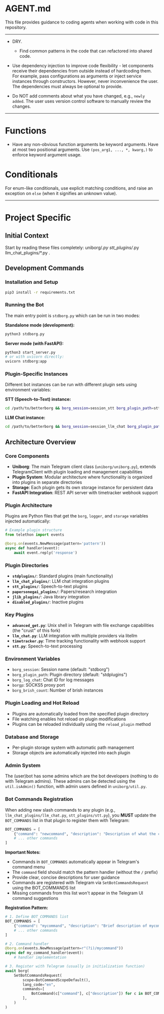# AGENT.md

This file provides guidance to coding agents when working with code in this repository.

------------------------------------------------------------------------

-   DRY.

    -   Find common patterns in the code that can refactored into shared code.

-   Use dependency injection to improve code flexibility - let components receive their dependencies from outside instead of hardcoding them. For example, pass configurations as arguments or inject service instances through constructors. However, never inconvenience the user. The dependencies must always be optional to provide.

-   Do NOT add comments about what you have changed, e.g., `newly added`. The user uses version control software to manually review the changes.

------------------------------------------------------------------------

# Functions

-   Have any non-obvious function arguments be keyword arguments. Have at most two positional arguments. Use `(pos_arg1, ..., *, kwarg,)` to enforce keyword argument usage.

# Conditionals

For enum-like conditionals, use explicit matching conditions, and raise an exception on `else` (when it signifies an unknown value).

------------------------------------------------------------------------

# Project Specific

## Initial Context

Start by reading these files completely: uniborg/*.py stt_plugins/*.py llm_chat_plugins/*.py .

## Development Commands

### Installation and Setup
```bash
pip3 install -r requirements.txt
```

### Running the Bot
The main entry point is `stdborg.py` which can be run in two modes:

**Standalone mode (development):**
```bash
python3 stdborg.py
```

**Server mode (with FastAPI):**
```bash
python3 start_server.py
# or with uvicorn directly:
uvicorn stdborg:app
```

### Plugin-Specific Instances
Different bot instances can be run with different plugin sets using environment variables:

**STT (Speech-to-Text) instance:**
```bash
cd /path/to/betterborg && borg_session=session_stt borg_plugin_path=stt_plugins borg_brish_count=1 python3 stdborg.py
```

**LLM Chat instance:**
```bash
cd /path/to/betterborg && borg_session=session_llm_chat borg_plugin_path=llm_chat_plugins borg_brish_count=1 python3 stdborg.py
```

## Architecture Overview

### Core Components
- **Uniborg**: The main Telegram client class (`uniborg/uniborg.py`), extends TelegramClient with plugin loading and management capabilities
- **Plugin System**: Modular architecture where functionality is organized into plugins in separate directories
- **Storage**: Each plugin gets its own storage instance for persistent data
- **FastAPI Integration**: REST API server with timetracker webhook support

### Plugin Architecture
Plugins are Python files that get the `borg`, `logger`, and `storage` variables injected automatically:

```python
# Example plugin structure
from telethon import events

@borg.on(events.NewMessage(pattern='pattern'))
async def handler(event):
    await event.reply('response')
```

### Plugin Directories
- **`stdplugins/`**: Standard plugins (main functionality)
- **`llm_chat_plugins/`**: LLM chat integration plugins
- **`stt_plugins/`**: Speech-to-text plugins  
- **`papersonegai_plugins/`**: Papers/research integration
- **`jlib_plugins/`**: Java library integration
- **`disabled_plugins/`**: Inactive plugins

### Key Plugins
- **`advanced_get.py`**: Unix shell in Telegram with file exchange capabilities (the "crust" of this fork)
- **`llm_chat.py`**: LLM integration with multiple providers via litellm
- **`timetracker.py`**: Time tracking functionality with webhook support
- **`stt.py`**: Speech-to-text processing

### Environment Variables
- `borg_session`: Session name (default: "stdborg")
- `borg_plugin_path`: Plugin directory (default: "stdplugins") 
- `borg_log_chat`: Chat ID for log messages
- `borgp`: SOCKS5 proxy port
- `borg_brish_count`: Number of brish instances

### Plugin Loading and Hot Reload
- Plugins are automatically loaded from the specified plugin directory
- File watching enables hot reload on plugin modifications
- Plugins can be reloaded individually using the `reload_plugin` method

### Database and Storage
- Per-plugin storage system with automatic path management
- Storage objects are automatically injected into each plugin

### Admin System
The (user)bot has some admins which are the bot developers (nothing to do with Telegram admins). These admins can be detected using the `util.isAdmin()` function, with admin users defined in `uniborg/util.py`.

### Bot Commands Registration
When adding new slash commands to any plugin (e.g., `llm_chat_plugins/llm_chat.py`, `stt_plugins/stt.py`), you **MUST** update the `BOT_COMMANDS` list in that plugin to register them with Telegram:

```python
BOT_COMMANDS = [
    {"command": "newcommand", "description": "Description of what the command does"},
    # ... other commands
]
```

**Important Notes:**
- Commands in `BOT_COMMANDS` automatically appear in Telegram's command menu
- The `command` field should match the pattern handler (without the `/` prefix)
- Provide clear, concise descriptions for user guidance
- Commands are registered with Telegram via `SetBotCommandsRequest` using the BOT_COMMANDS list
- Missing commands from this list won't appear in the Telegram UI command suggestions

**Registration Pattern:**
```python
# 1. Define BOT_COMMANDS list
BOT_COMMANDS = [
    {"command": "mycommand", "description": "Brief description of mycommand"},
    # ... other commands
]

# 2. Command handler
@borg.on(events.NewMessage(pattern=r"(?i)/mycommand"))
async def my_command_handler(event):
    # handler implementation

# 3. Register with Telegram (usually in initialization function)
await borg(
    SetBotCommandsRequest(
        scope=BotCommandScopeDefault(),
        lang_code="en",
        commands=[
            BotCommand(c["command"], c["description"]) for c in BOT_COMMANDS
        ],
    )
)
```

